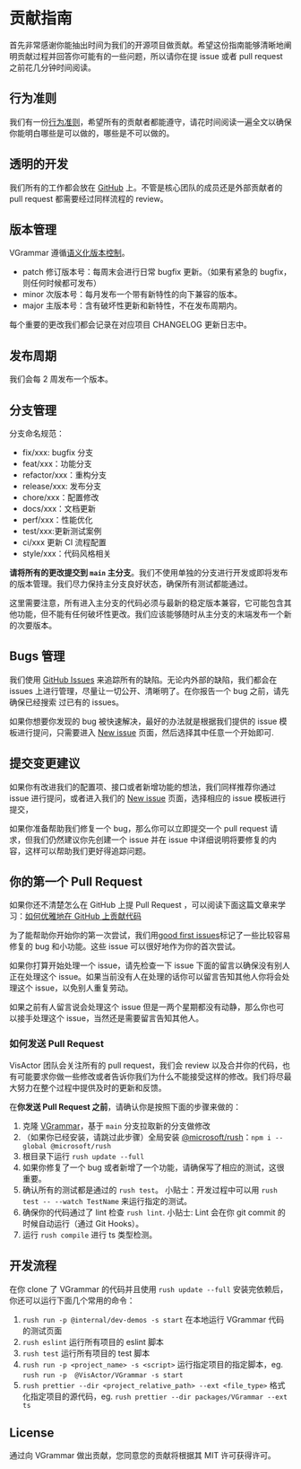 # 贡献指南

首先非常感谢你能抽出时间为我们的开源项目做贡献。希望这份指南能够清晰地阐明贡献过程并回答你可能有的一些问题，所以请你在提 issue 或者 pull request 之前花几分钟时间阅读。

## 行为准则

我们有一份[行为准则](CODE_OF_CONDUCT.md)，希望所有的贡献者都能遵守，请花时间阅读一遍全文以确保你能明白哪些是可以做的，哪些是不可以做的。

## 透明的开发

我们所有的工作都会放在 [GitHub](https://github.com/VisActor/) 上。不管是核心团队的成员还是外部贡献者的 pull request 都需要经过同样流程的 review。

## 版本管理

VGrammar 遵循[语义化版本控制](https://semver.org/lang/zh-CN/)。

- patch 修订版本号：每周末会进行日常 bugfix 更新。（如果有紧急的 bugfix，则任何时候都可发布）
- minor 次版本号：每月发布一个带有新特性的向下兼容的版本。
- major 主版本号：含有破坏性更新和新特性，不在发布周期内。

每个重要的更改我们都会记录在对应项目 CHANGELOG 更新日志中。

## 发布周期

我们会每 2 周发布一个版本。

## 分支管理

分支命名规范：

- fix/xxx: bugfix 分支
- feat/xxx：功能分支
- refactor/xxx：重构分支
- release/xxx: 发布分支
- chore/xxx：配置修改
- docs/xxx：文档更新
- perf/xxx：性能优化
- test/xxx:更新测试案例
- ci/xxx 更新 CI 流程配置
- style/xxx：代码风格相关

**请将所有的更改提交到 `main` 主分支**。我们不使用单独的分支进行开发或即将发布的版本管理。我们尽力保持主分支良好状态，确保所有测试都能通过。

这里需要注意，所有进入主分支的代码必须与最新的稳定版本兼容，它可能包含其他功能，但不能有任何破坏性更改。我们应该能够随时从主分支的末端发布一个新的次要版本。

## Bugs 管理

我们使用 [GitHub Issues](https://github.com/VisActor/VGrammar/issues) 来追踪所有的缺陷。无论内外部的缺陷，我们都会在 issues 上进行管理，尽量让一切公开、清晰明了。在你报告一个 bug 之前，请先确保已经搜索
过已有的 issues。

如果你想要你发现的 bug 被快速解决，最好的办法就是根据我们提供的 issue 模板进行提问，只需要进入 [New issue](https://github.com/VisActor/VGrammar/issues/new/choose) 页面，然后选择其中任意一个开始即可.

## 提交变更建议

如果你有改进我们的配置项、接口或者新增功能的想法，我们同样推荐你通过 issue 进行提问，或者进入我们的 [New issue](https://github.com/VisActor/VGrammar/issue) 页面，选择相应的 issue 模板进行提交，

如果你准备帮助我们修复一个 bug，那么你可以立即提交一个 pull request 请求，但我们仍然建议你先创建一个 issue 并在 issue 中详细说明将要修复的内容，这样可以帮助我们更好得追踪问题。

## 你的第一个 Pull Request

如果你还不清楚怎么在 GitHub 上提 Pull Request ，可以阅读下面这篇文章来学习：[如何优雅地在 GitHub 上贡献代码](https://segmentfault.com/a/1190000000736629)

为了能帮助你开始你的第一次尝试，我们用[good first issues](todo)标记了一些比较容易修复的 bug 和小功能。这些 issue 可以很好地作为你的首次尝试。

如果你打算开始处理一个 issue，请先检查一下 issue 下面的留言以确保没有别人正在处理这个 issue。如果当前没有人在处理的话你可以留言告知其他人你将会处理这个 issue，以免别人重复劳动。

如果之前有人留言说会处理这个 issue 但是一两个星期都没有动静，那么你也可以接手处理这个 issue，当然还是需要留言告知其他人。

### 如何发送 Pull Request

VisActor 团队会关注所有的 pull request，我们会 review 以及合并你的代码，也有可能要求你做一些修改或者告诉你我们为什么不能接受这样的修改。我们将尽最大努力在整个过程中提供及时的更新和反馈。

在**你发送 Pull Request 之前**，请确认你是按照下面的步骤来做的：

1.  克隆 [VGrammar](https://github.com/VisActor/VGrammar/)，基于 `main` 分支拉取新的分支做修改
2.  （如果你已经安装，请跳过此步骤）全局安装 [@microsoft/rush](https://rushjs.io/pages/intro/get_started/)：`npm i --global @microsoft/rush`
3.  根目录下运行 `rush update --full`
4.  如果你修复了一个 bug 或者新增了一个功能，请确保写了相应的测试，这很重要。
5.  确认所有的测试都是通过的 `rush test`。 小贴士：开发过程中可以用 `rush test -- --watch TestName` 来运行指定的测试。
6.  确保你的代码通过了 lint 检查 `rush lint`. 小贴士: Lint 会在你 git commit 的时候自动运行（通过 Git Hooks）。
7.  运行 `rush compile` 进行 ts 类型检测。

## 开发流程

在你 clone 了 VGrammar 的代码并且使用 `rush update --full` 安装完依赖后，你还可以运行下面几个常用的命令：

1. `rush run -p @internal/dev-demos -s start` 在本地运行 VGrammar 代码的测试页面
2. `rush eslint` 运行所有项目的 eslint 脚本
3. `rush test` 运行所有项目的 test 脚本
4. `rush run -p <project_name> -s <script>` 运行指定项目的指定脚本，eg. `rush run -p  @VisActor/VGrammar -s start`
5. `rush prettier --dir <project_relative_path> --ext <file_type>` 格式化指定项目的源代码，eg. `rush prettier --dir packages/VGrammar --ext ts`

## License

通过向 VGrammar 做出贡献，您同意您的贡献将根据其 MIT 许可获得许可。
